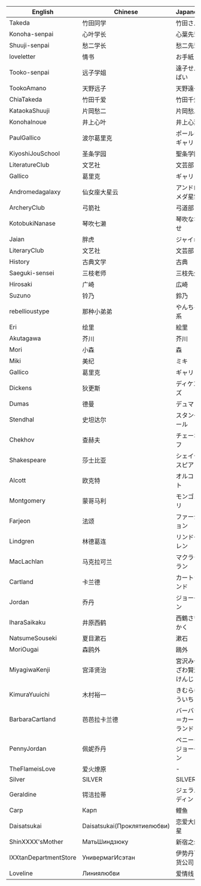 |English|Chinese|Japanese|Russian|
|---|---|---|---|
|Takeda|竹田同学|竹田さん|Такеда|
|Konoha-senpai|心叶学长|心葉先輩|Коноха-сенпай|
|Shuuji-senpai|愁二学长|愁二先輩|Шуджи-сенпай|
|loveletter|情书|お手紙|любовноеписьмо|
|Tooko-senpai|远子学姐|遠子せんぱい|Тоуко-сенпай|
|TookoAmano|天野远子|天野遠子|ТоокоАмано|
|ChiaTakeda|竹田千爱|竹田千愛|ЧияТакеда|
|KataokaShuuji|片岡愁二|片岡愁二|КатаокаШудзи|
|KonohaInoue|井上心叶|井上心葉|КонохаИноуэ|
|PaulGallico|波尔葛里克|ポール＝ギャリコ|ПолГаллико|
|KiyoshiJouSchool|圣条学园|聖条学園|ШколаСэйджо|
|LiteratureClub|文艺社|文芸部|Литературныйклуб|
|Gallico|葛里克|ギャリコ|Галлико|
|Andromedagalaxy|仙女座大星云|アンドロメダ星雲|галактикаАндромеды|
|ArcheryClub|弓箭社|弓道部|Лучническийклуб|
|KotobukiNanase|琴吹七濑|琴吹ななせ|КотобукиНанасе|
|Jaian|胖虎|ジャイ×ン|титан|
|LiteraryClub|文艺社|文芸部|литературныйклуб|
|History|古典文学|古典|история|
|Saeguki-sensei|三枝老师|三枝先生|Саэгуки-сенсей|
|Hirosaki|广崎|広崎|Хиросаки|
|Suzuno|铃乃|鈴乃|Сузуно|
|rebellioustype|那种小弟弟|やんちゃ系|мальчиками-бунтарями|
|Eri|绘里|絵里|Эри|
|Akutagawa|芥川|芥川|Акутагава|
|Mori|小森|森|Мори|
|Miki|美纪|ミキ|Мики|
|Gallico|葛里克|ギャリコ|Галико|
|Dickens|狄更斯|ディケンズ|Диккенс|
|Dumas|德曼|デュマ|Дюма|
|Stendhal|史坦达尔|スタンダール|Стендаль|
|Chekhov|查赫夫|チェーホフ|Чехов|
|Shakespeare|莎士比亚|シェイクスピア|Шекспир|
|Alcott|欧克特|オルコット|Олкотт|
|Montgomery|蒙哥马利|モンゴメリ|Монтгомери|
|Farjeon|法颂|ファージョン|Фарджон|
|Lindgren|林德葛连|リンドグレン|Линдгрен|
|MacLachlan|马克拉可兰|マクラクラン|Маклаклан|
|Cartland|卡兰德|カートランド|Картланд|
|Jordan|乔丹|ジョーダン|Джордан|
|IharaSaikaku|井原西鹤|西鶴さいかく|ИхараСайкаку|
|NatsumeSouseki|夏目漱石|漱石|НацумеСосэки|
|MoriOugai|森鸥外|鴎外|МориОгай|
|MiyagiwaKenji|宫泽贤治|宮沢みやざわ賢治けんじ|МиягиваКэндзи|
|KimuraYuuichi|木村裕一|きむらゆういち|КимураЮичи|
|BarbaraCartland|芭芭拉卡兰德|バーバラ＝カートランド|БарбараКартланд|
|PennyJordan|佩妮乔丹|ペニー＝ジョーダン|ПенниДжордан|
|TheFlameisLove|爱火燎原|-|Пламя-этолюбовь|
|Silver|SILVER|SILVER|Серебро|
|Geraldine|锷洁拉蒂|ジェラルディン|Джеральдин|
|Carp|Карп|鲤鱼|コイ|
|Daisatsukai|Daisatsukai(Проклятиелюбви)|恋爱大凶星|恋愛大殺界|
|ShinXXXX'sMother|МатьШиндзюку|新宿之母|新×の母|
|IXXtanDepartmentStore|УнивермагИсэтан|伊势丹百货公司|伊×丹デパート|
|Loveline|Линиялюбви|爱情线|恋愛線|


